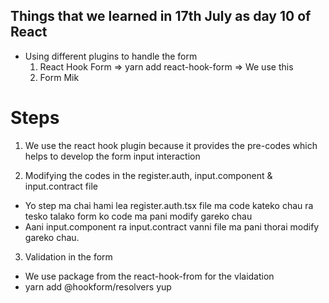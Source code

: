 ## Things that we learned in 17th July as day 10 of React
- Using different plugins to handle the form
    1. React Hook Form  => yarn add react-hook-form  => We use this
    2. Form Mik


# Steps
1. We use the react hook plugin because it provides the pre-codes which helps to develop the form input interaction


2. Modifying the codes in the register.auth, input.component  & input.contract file
- Yo step ma chai hami lea register.auth.tsx file ma code kateko chau ra tesko talako form ko code ma pani modify gareko chau
- Aani input.component ra input.contract vanni file ma pani thorai modify gareko chau.


3. Validation in the form
- We use package from the react-hook-from for the vlaidation
- yarn add @hookform/resolvers yup

